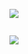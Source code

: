 <img src="https://github-readme-stats.vercel.app/api/top-langs/?username=mhtanmoy&layout=compact"> <br><br>

<img src="https://github-readme-stats.vercel.app/api?username=mhtanmoy&&show_icons=true&title_color=ffffff&icon_color=bb2acf&text_color=daf7dc&bg_color=151515">

